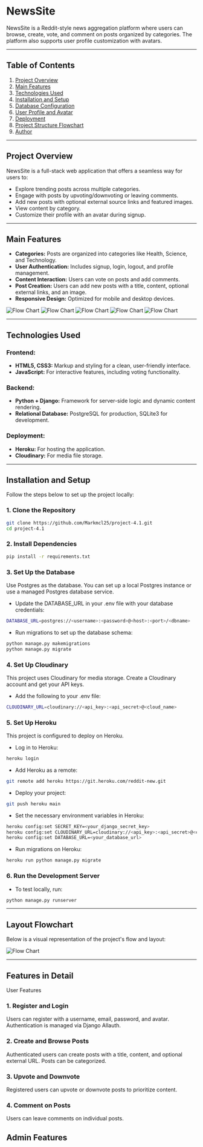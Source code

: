 # **NewsSite**

NewsSite is a Reddit-style news aggregation platform where users can browse, create, vote, and comment on posts organized by categories. The platform also supports user profile customization with avatars.

---

## **Table of Contents**
1. [Project Overview](#project-overview)
2. [Main Features](#main-features)
3. [Technologies Used](#technologies-used)
4. [Installation and Setup](#installation-and-setup)
5. [Database Configuration](#database-configuration)
6. [User Profile and Avatar](#user-profile-and-avatar)
7. [Deployment](#deployment)
8. [Project Structure Flowchart](#project-structure-flowchart)
9. [Author](#author)

---

## **Project Overview**

NewsSite is a full-stack web application that offers a seamless way for users to:
- Explore trending posts across multiple categories.
- Engage with posts by upvoting/downvoting or leaving comments.
- Add new posts with optional external source links and featured images.
- View content by category.
- Customize their profile with an avatar during signup.

---

## **Main Features**

- **Categories:** Posts are organized into categories like Health, Science, and Technology.
- **User Authentication:** Includes signup, login, logout, and profile management.
- **Content Interaction:** Users can vote on posts and add comments.
- **Post Creation:** Users can add new posts with a title, content, optional external links, and an image.
- **Responsive Design:** Optimized for mobile and desktop devices.

![Flow Chart](images/newssite_1.jpg)
![Flow Chart](images/newssite_2.jpg)
![Flow Chart](images/newssite_3.jpg)
![Flow Chart](images/newssite_4.jpg)
![Flow Chart](images/newssite_5.jpg)

---

## **Technologies Used**

### **Frontend:**
- **HTML5, CSS3:** Markup and styling for a clean, user-friendly interface.
- **JavaScript:** For interactive features, including voting functionality.

### **Backend:**
- **Python + Django:** Framework for server-side logic and dynamic content rendering.
- **Relational Database:** PostgreSQL for production, SQLite3 for development.

### **Deployment:**
- **Heroku:** For hosting the application.
- **Cloudinary:** For media file storage.

---

## **Installation and Setup**

Follow the steps below to set up the project locally:

### 1. Clone the Repository

```bash
git clone https://github.com/Markmcl25/project-4.1.git
cd project-4.1
```

### 2. Install Dependencies

```bash
pip install -r requirements.txt
```

### 3. Set Up the Database

Use Postgres as the database. You can set up a local Postgres instance or use a managed Postgres database service.

- Update the DATABASE_URL in your .env file with your database credentials:

```bash
DATABASE_URL=postgres://<username>:<password>@<host>:<port>/<dbname>
```

- Run migrations to set up the database schema:

```bash
python manage.py makemigrations
python manage.py migrate
```

### 4. Set Up Cloudinary

This project uses Cloudinary for media storage. Create a Cloudinary account and get your API keys.

- Add the following to your .env file:

```bash
CLOUDINARY_URL=cloudinary://<api_key>:<api_secret>@<cloud_name>
```

### 5. Set Up Heroku

This project is configured to deploy on Heroku.

- Log in to Heroku:

```bash
heroku login
```

- Add Heroku as a remote:

```bash
git remote add heroku https://git.heroku.com/reddit-new.git
```

- Deploy your project:

```bash
git push heroku main
```

- Set the necessary environment variables in Heroku:

```bash
heroku config:set SECRET_KEY=<your_django_secret_key>
heroku config:set CLOUDINARY_URL=cloudinary://<api_key>:<api_secret>@<cloud_name>
heroku config:set DATABASE_URL=<your_database_url>
```

- Run migrations on Heroku:

```bash
heroku run python manage.py migrate
```

### 6. Run the Development Server

- To test locally, run:

```bash
python manage.py runserver
```

---

## **Layout Flowchart**

Below is a visual representation of the project's flow and layout:

![Flow Chart](images/flow_chart.jpg)

---

## **Features in Detail**

User Features

### 1. Register and Login
Users can register with a username, email, password, and avatar. Authentication is managed via Django Allauth.

### 2. Create and Browse Posts
Authenticated users can create posts with a title, content, and optional external URL. Posts can be categorized.

### 3. Upvote and Downvote
Registered users can upvote or downvote posts to prioritize content.

### 4. Comment on Posts
Users can leave comments on individual posts.

## **Admin Features**

